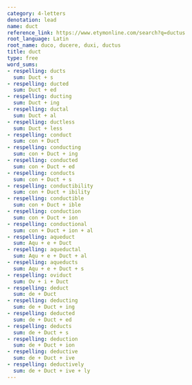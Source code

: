 ```yaml
---
category: 4-letters
denotation: lead
name: duct
reference_link: https://www.etymonline.com/search?q=ductus
root_language: Latin
root_name: duco, ducere, duxi, ductus
title: duct
type: free
word_sums:
- respelling: ducts
  sum: Duct + s
- respelling: ducted
  sum: Duct + ed
- respelling: ducting
  sum: Duct + ing
- respelling: ductal
  sum: Duct + al
- respelling: ductless
  sum: Duct + less
- respelling: conduct
  sum: con + Duct
- respelling: conducting
  sum: con + Duct + ing
- respelling: conducted
  sum: con + Duct + ed
- respelling: conducts
  sum: con + Duct + s
- respelling: conductibility
  sum: con + Duct + ibility
- respelling: conductible
  sum: con + Duct + ible
- respelling: conduction
  sum: con + Duct + ion
- respelling: conductional
  sum: con + Duct + ion + al
- respelling: aqueduct
  sum: Aqu + e + Duct
- respelling: aqueductal
  sum: Aqu + e + Duct + al
- respelling: aqueducts
  sum: Aqu + e + Duct + s
- respelling: oviduct
  sum: Ov + i + Duct
- respelling: deduct
  sum: de + Duct
- respelling: deducting
  sum: de + Duct + ing
- respelling: deducted
  sum: de + Duct + ed
- respelling: deducts
  sum: de + Duct + s
- respelling: deduction
  sum: de + Duct + ion
- respelling: deductive
  sum: de + Duct + ive
- respelling: deductively
  sum: de + Duct + ive + ly
---
```


